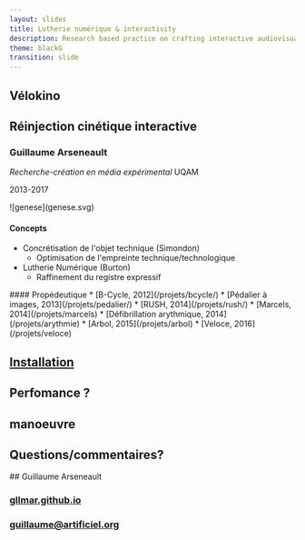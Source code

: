 ```yaml
---
layout: slides
title: Lutherie numérique & interactivity 
description: Research based practice on crafting interactive audiovisual experiences.   
theme: blackG
transition: slide
---
```


<link rel="stylesheet" href="blackG.css" id="theme">

<section data-markdown>

#  Vélokino

## Réinjection cinétique interactive


### Guillaume Arseneault

*Recherche-création en média expérimental* UQAM

2013-2017

</section>


<section data-markdown>
![genese](genese.svg)
</section>

<section data-markdown>

#### Concepts

* Concrétisation de l'objet technique (Simondon)
	* Optimisation de l'empreinte technique/technologique
* Lutherie Numérique (Burton)
	* Raffinement du registre expressif


</section>

<section data-markdown>
#### Propédeutique
* [B-Cycle, 2012](/projets/bcycle/)
* [Pédalier à images, 2013](/projets/pedalier/)
* [RUSH, 2014](/projets/rush/)
* [Marcels, 2014](/projets/marcels)
* [Défibrillation arythmique, 2014](/projets/arythmie)
* [Arbol, 2015](/projets/arbol)
* [Veloce, 2016](/projets/veloce)

</section>




<section data-markdown>

# [Installation](/projets/velokino/)
# Perfomance ?
# manoeuvre

</section>


<section data-markdown>

# Questions/commentaires?

</section>



<section data-markdown>
## Guillaume Arseneault

### [gllmar.github.io](http://www.gllmar.github.io)



### [guillaume@artificiel.org](mailto:guillaume@artificiel.org)

</section>




